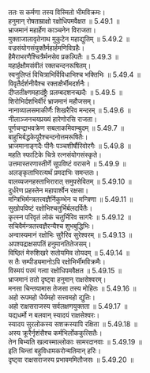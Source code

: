 

  
ततः स कर्मणा तस्य विस्मितो भीमविक्रमः।  
हनुमान् रोषताम्राक्षो रक्षोधिपमवैक्षत ॥ 5.49.1 ॥   
भ्राजमानं महार्हेण काञ्चनेन विराजता।  
मुक्ताजालावृतेनाथ मुकुटेन महाद्युतिम् ॥ 5.49.2 ॥   
वज्रसंयोगसंयुक्तैर्महार्हमणिविग्रहैः।  
हैमैराभरणैश्चित्रैर्मनसेव प्रकल्पितैः ॥ 5.49.3 ॥   
महार्हक्षौमसंवीतं रक्तचन्दनरूषितम्।  
स्वनुलिप्तं विचित्राभिर्विविधाभिश्च भक्तिभिः ॥ 5.49.4 ॥   
विवृतैर्दर्शनीयैश्च रक्ताक्षैर्भीमदर्शनैः।  
दीप्ततीक्ष्णमहादंष्ट्रैः प्रलम्बदशनच्छदैः ॥ 5.49.5 ॥   
शिरोभिर्दशभिर्वीरं भ्राजमानं महौजसम्।  
नानाव्यालसमाकीर्णैः शिखरैरिव मन्दरम् ॥ 5.49.6 ॥   
नीलाञ्जनचयप्रख्यं हारेणोरसि राजता।  
पूर्णचन्द्राभवक्रेण सबलाकमिवाम्बुदम् ॥ 5.49.7 ॥   
बाहुभिर्बद्धकेयूरैश्चन्दनोत्तमरूषितैः।  
भ्राजमानाङ्गदैः पीनैः पञ्चशीर्षौरिवोरगैः ॥ 5.49.8 ॥   
महति स्फाटिके चित्रे रत्नसंयोगसंस्कृते।  
उत्तमास्तरणास्तीर्णे सूपविष्टं वरासने ॥ 5.49.9 ॥   
अलङ्कृताभिरत्यर्थं प्रमदाभिः समन्ततः।  
वालव्यजनहस्ताभिरारात् समुपसेवितम् ॥ 5.49.10 ॥   
दुर्धरेण प्रहस्तेन महापार्श्वेन रक्षसा।  
मन्त्रिभिर्मन्त्रतत्त्वज्ञैर्निकुम्भेन च मन्त्रिणा ॥ 5.49.11 ॥   
सुखोपविष्टं रक्षोभिश्चतुर्भिर्बलदर्पितैः।  
कृत्स्न परिवृतं लोकं चतुर्भिरिव सागरैः ॥ 5.49.12 ॥   
सचिवैर्मन्त्रतत्त्वज्ञैरन्यैश्च शुभबुद्धिभिः।  
अन्वास्यमानं रक्षोभिः सुरैरिव सुरेश्वरम् ॥ 5.49.13 ॥   
अपश्यद्राक्षसपतिं हनुमानतितेजसम्।  
विष्ठितं मेरुशिखरे सतोयमिव तोयदम् ॥ 5.49.14 ॥   
स तैः सम्पीड्यमानोऽपि रक्षोभिर्भीमविक्रमैः।  
विस्मयं परमं गत्वा रक्षोधिपमवैक्षत ॥ 5.49.15 ॥   
भ्राजमानं ततो दृष्ट्वा हनुमान् राक्षसेश्वरम्।  
मनसा चिन्तयामास तेजसा तस्य मोहितः ॥ 5.49.16 ॥   
अहो रूपमहो धैर्यमहो सत्त्वमहो द्युतिः।  
अहो राक्षसराजस्य सर्वलक्षणयुक्तता ॥ 5.49.17 ॥   
यद्यधर्मो न बलवान् स्यादयं राक्षसेश्वरः।  
स्यादय सुरलोकस्य सशक्रस्यापि रक्षिता ॥ 5.49.18 ॥   
अस्य क्रूरैर्नृशंसैश्च कर्मभिर्लोककुत्सितैः।  
तेन बिभ्यति खल्वस्माल्लोकाः सामरदानवाः ॥ 5.49.19 ॥   
इति चिन्तां बहुविधामकरोन्मतिमान् हरिः।  
दृष्ट्वा राक्षसराजस्य प्रभावममितौजसः ॥ 5.49.20 ॥   
